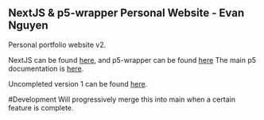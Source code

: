 ## NextJS & p5-wrapper Personal Website - Evan Nguyen
Personal portfolio website v2. 

NextJS can be found [here](https://nextjs.org/docs), and p5-wrapper can be found [here](https://github.com/P5-wrapper/react)
The main p5 documentation is [here](https://p5js.org/reference/).

Uncompleted version 1 can be found [here](https://github.com/Sytarno/sytarno.github.io).

#Development
Will progressively merge this into main when a certain feature is complete.
